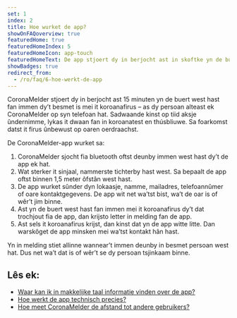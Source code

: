 ```yaml
---
set: 1
index: 2
title: Hoe wurket de app?
showOnFAQoverview: true
featuredHome: true
featuredHomeIndex: 5
featuredHomeIcon: app-touch
featuredHomeText: De app stjoert dy in berjocht ast in skoftke yn de buert west hast fan immen dy’t besmet is mei it koroanafirus.
showBadges: true
redirect_from: 
  - /ro/faq/6-hoe-werkt-de-app
---
```

CoronaMelder stjoert dy in berjocht ast 15 minuten yn de buert west hast fan immen dy’t besmet is mei it koroanafirus – as dy persoan alteast ek CoronaMelder op syn telefoan hat. Sadwaande kinst op tiid aksje ûndernimme, lykas it dwaan fan in koroanatest en thúsbliuwe. Sa foarkomst datst it firus ûnbewust op oaren oerdraachst.

De CoronaMelder-app wurket sa:
 
1. CoronaMelder sjocht fia bluetooth oftst deunby immen west hast dy’t de app ek hat.
2. Wat sterker it sinjaal, nammerste tichterby hast west. Sa bepaalt de app oftst binnen 1,5 meter ôfstân west hast.
3. De app wurket sûnder dyn lokaasje, namme, mailadres, telefoannûmer of oare kontaktgegevens. De app wit net wa’tst bist, wa’t de oar is of wêr’t jim binne.
4. Ast yn de buert west hast fan immen mei it koroanafirus dy’t dat trochjout fia de app, dan krijsto letter in melding fan de app.
5. Ast sels it koroanafirus krijst, dan kinst dat yn de app witte litte. Dan warskôget de app minsken mei wa’tst kontakt hân hast.

Yn in melding stiet allinne wannear’t immen deunby in besmet persoan west hat. Dus net wa’t dat is of wêr’t se dy persoan tsjinkaam binne.

## Lês ek:

- [Waar kan ik in makkelijke taal informatie vinden over de app?](/{{page.lang}}/faq/1-11-coronamelder-in-makkelijke-taal)
- [Hoe werkt de app technisch precies?](/{{page.lang}}/faq/2-6-hoe-werkt-de-app-technisch-precies) 
- [Hoe meet CoronaMelder de afstand tot andere gebruikers?](/{{page.lang}}/faq/2-1-hoe-meet-coronamelder-de-afstand) 
